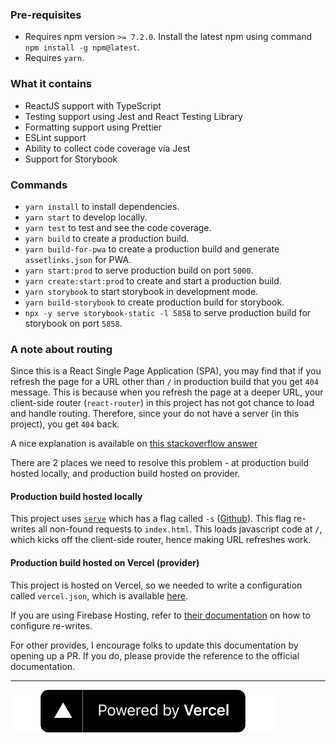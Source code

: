 ### Pre-requisites
- Requires npm version `>= 7.2.0`. Install the latest npm using command `npm install -g npm@latest`.
- Requires `yarn`.

### What it contains
- ReactJS support with TypeScript
- Testing support using Jest and React Testing Library
- Formatting support using Prettier
- ESLint support
- Ability to collect code coverage via Jest
- Support for Storybook

### Commands
- `yarn install` to install dependencies.
- `yarn start` to develop locally.
- `yarn test` to test and see the code coverage.
- `yarn build` to create a production build.
- `yarn build-for-pwa` to create a production build and generate `assetlinks.json` for PWA.
- `yarn start:prod` to serve production build on port `5000`.
- `yarn create:start:prod` to create and start a production build.
- `yarn storybook` to start storybook in development mode.
- `yarn build-storybook` to create production build for storybook.
- `npx -y serve storybook-static -l 5858` to serve production build for storybook on port `5858`.

### A note about routing
Since this is a React Single Page Application (SPA), you may find that if you refresh the page for a URL other than `/` in production build
that you get `404` message. This is because when you refresh the page at a deeper URL, your client-side router (`react-router`) in this project
has not got chance to load and handle routing. Therefore, since your do not have a server (in this project), you
get `404` back.

A nice explanation is available on [this stackoverflow answer](https://stackoverflow.com/a/36623117/379235)

There are 2 places we need to resolve this problem - at production build hosted locally, and production build hosted on
provider.

#### Production build hosted locally

This project uses [`serve`](https://www.npmjs.com/package/serve) which has a flag
called `-s` ([Github](https://github.com/vercel/serve/blob/main/bin/serve.js#L84)). This flag re-writes all non-found
requests to `index.html`. This loads javascript code at `/`, which kicks off the client-side router, hence making URL
refreshes work.

#### Production build hosted on Vercel (provider)

This project is hosted on Vercel, so we needed to write a configuration called `vercel.json`, which is
available [here](/vercel.json).

If you are using Firebase Hosting, refer
to [their documentation](https://firebase.google.com/docs/hosting/full-config#rewrites) on how to configure re-writes.

For other provides, I encourage folks to update this documentation by opening up a PR. If you do, please provide the
reference to the official documentation.

---
[![Powered by Vercel](./src/icons/powered-by-vercel.svg)](https://vercel.com/?utm_source=bonsaiilabs&utm_campaign=oss)